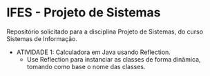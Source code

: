 # IFES - Projeto de Sistemas #
Repositório solicitado para a disciplina Projeto de Sistemas, do curso Sistemas de Informação.

- ATIVIDADE 1: Calculadora em Java usando Reflection.
  - Use Reflection para instanciar as classes de forma dinâmica, tomando como base o nome das classes.
